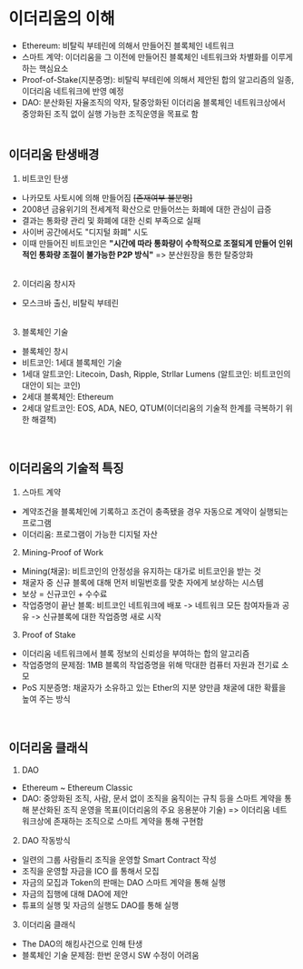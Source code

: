 <h1>이더리움의 이해</h1>

- Ethereum: 비탈릭 부테린에 의해서 만들어진 블록체인 네트워크
- 스마트 계약: 이더리움을 그 이전에 만들어진 블록체인 네트워크와 차별화를 이루게 하는 핵심요소
- Proof-of-Stake(지분증명): 비탈릭 부테린에 의해서 제안된 합의 알고리즘의 일종, 이더리움 네트워크에 반영 예정
- DAO: 분산화된 자율조직의 약자, 탈중앙화된 이더리움 블록체인 네트워크상에서 중앙화된 조직 없이 실행 가능한 조직운영을 목표로 함
  </br></br>

<h2>이더리움 탄생배경</h2>

1. 비트코인 탄생</br>

- 나카모토 사토시에 의해 만들어짐 <strike>[존재여부 불분명]</strike></br>
- 2008년 금융위기의 전세계적 확산으로 만들어쓰는 화폐에 대한 관심이 급증<br/>
- 결과는 통화량 관리 및 화폐에 대한 신뢰 부족으로 실패<br/>
- 사이버 공간에서도 "디지털 화폐" 시도<br/>
- 이때 만들어진 비트코인은 <b>"시간에 따라 통화량이 수학적으로 조절되게 만들어 인위적인 통화량 조절이 불가능한 P2P 방식"</b> => 분산원장을 통한 탈중앙화<br/><br/>

2. 이더리움 창시자

- 모스크바 출신, 비탈릭 부테린
  <br/><br/>

3. 블록체인 기술

- 블록체인 창시
- 비트코인: 1세대 블록체인 기술
- 1세대 알트코인: Litecoin, Dash, Ripple, Strllar Lumens (알트코인: 비트코인의 대안이 되는 코인)
- 2세대 블록체인: Ethereum
- 2세대 알트코인: EOS, ADA, NEO, QTUM(이더리움의 기술적 한계를 극복하기 위한 해결책)

<br/>
<h2>이더리움의 기술적 특징</h2>

1. 스마트 계약

- 계약조건을 블록체인에 기록하고 조건이 충족됐을 경우 자동으로 계약이 실행되는 프로그램
- 이더리움: 프로그램이 가능한 디지털 자산

2. Mining-Proof of Work

- Mining(채굴): 비트코인의 안정성을 유지하는 대가로 비트코인을 받는 것
- 채굴자 중 신규 블록에 대해 먼저 비밀번호를 맞춘 자에게 보상하는 시스템
- 보상 = 신규코인 + 수수료
- 작업증명이 끝난 블록: 비트코인 네트워크에 배포 -> 네트워크 모든 참여자들과 공유 -> 신규블록에 대한 작업증명 새로 시작

3. Proof of Stake

- 이더리움 네트워크에서 블록 정보의 신뢰성을 부여하는 합의 알고리즘
- 작업증명의 문제점: 1MB 블록의 작업증명을 위해 막대한 컴퓨터 자원과 전기료 소모
- PoS 지분증명: 채굴자가 소유하고 있는 Ether의 지분 양만큼 채굴에 대한 확률을 높여 주는 방식

<br/>

<h2>이더리움 클래식</h2>

1. DAO

- Ethereum ~ Ethereum Classic
- DAO: 중앙화된 조직, 사람, 문서 없이 조직을 움직이는 규칙 등을 스마트 계약을 통해 분산화된 조직 운영을 목표(이더리움의 주요 응용분야 기술) => 이더리움 네트워크상에 존재하는 조직으로 스마트 계약을 통해 구현함

2. DAO 작동방식

- 일련의 그룹 사람들리 조직을 운영할 Smart Contract 작성
- 조직을 운영할 자금을 ICO 를 통해서 모집
- 자금의 모집과 Token의 판매는 DAO 스마트 계약을 통해 실행
- 자금의 집행에 대해 DAO에 제안
- 튜표의 실행 및 자금의 실행도 DAO를 통해 실행

3. 이더리움 클래식

- The DAO의 해킹사건으로 인해 탄생
- 블록체인 기술 문제점: 한번 운영시 SW 수정이 어려움
